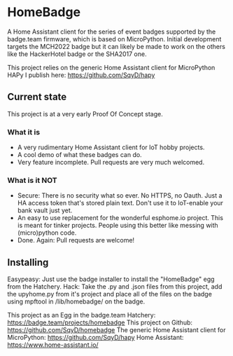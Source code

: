 # HomeBadge
A Home Assistant client for the series of event badges supported by the badge.team firmware, which is based on MicroPython. Initial development targets the MCH2022 badge but it can likely be made to work on the others like the HackerHotel badge or the SHA2017 one.

This project relies on the generic Home Assistant client for MicroPython HAPy I publish here: https://github.com/SqyD/hapy

## Current state
This project is at a very early Proof Of Concept stage.

### What it is
* A very rudimentary Home Assistant client for IoT hobby projects.
* A cool demo of what these badges can do.
* Very feature incomplete. Pull requests are very much welcomed.


### What is it NOT
* Secure: There is no security what so ever. No HTTPS, no Oauth. Just a HA access token that's stored plain text. Don't use it to IoT-enable your bank vault just yet.
* An easy to use replacement for the wonderful esphome.io project. This is meant for tinker projects. People using this better like messing with (micro)python code.
* Done. Again: Pull requests are welcome!

## Installing
Easypeasy: Just use the badge installer to install the "HomeBadge" egg from the Hatchery.
Hack: Take the .py and .json files from this project, add the upyhome.py from it's project and place all of the files on the badge using mpftool in /lib/homebadge/ on the badge.

This project as an Egg in the badge.team Hatchery: https://badge.team/projects/homebadge
This project on Github: https://github.com/SqyD/homebadge
The generic Home Assistant client for MicroPython: https://github.com/SqyD/hapy
Home Assistant: https://www.home-assistant.io/
